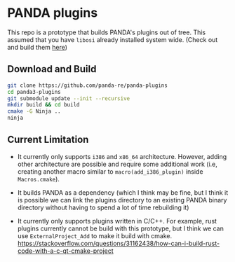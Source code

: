 # PANDA plugins

This repo is a prototype that builds PANDA's plugins out of tree. This assumed that you have `libosi` already installed system wide. (Check out and build them [here](https://github.com/panda-re/libosi/tree/master))

## Download and Build
```bash
git clone https://github.com/panda-re/panda-plugins
cd panda3-plugins
git submodule update --init --recursive
mkdir build && cd build
cmake -G Ninja ..
ninja
```                                                                      

## Current Limitation

* It currently only supports `i386` and `x86_64` architecture. However, adding other architecture are possible and require some additional work (i.e, creating another macro similar to `macro(add_i386_plugin)` inside `Macros.cmake`). 

* It builds PANDA as a dependency (which I think may be fine, but I think it is possible we can link the plugins directory to an existing PANDA binary directory without having to spend a lot of time rebuilding it)

* It currently only supports plugins written in C/C++. For example, rust plugins currently cannot be build with this prototype, but I think we can use `ExternalProject_Add` to make it build with cmake. <https://stackoverflow.com/questions/31162438/how-can-i-build-rust-code-with-a-c-qt-cmake-project>
